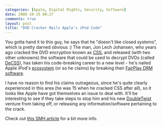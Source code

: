 ```yaml
---
categories: [Apple, Digital Rights, Security, Software]
date: 2006-10-25 08:27
comments: true
layout: post
title: "DVD Cracker Nails Apple's iPod Code"
---
```

You gotta hand it to this guy, he says that he "doesn't like closed systems", which is pretty darned obvious :) The man, Jon Lech Johansen, who years ago cracked the DVD encryption known as <a href="http://en.wikipedia.org/wiki/Content_Scrambling_System" title="Content Scrambling System" target="_blank">CSS</a>, and released (with two other unknowns) the software that could be used to decrypt DVDs (called <a href="http://en.wikipedia.org/wiki/DeCSS" title="DeCSS" target="_blank">DeCSS</a>), has taken his code-breaking career to a new level - he's nailed Apple iPod's <a href="http://www.andrewhargadon.com/blog/?p=36" title="iPod's Ecosystem" target="_blank">ecosystem</a> (or so he claims) by breaking their <a href="http://en.wikipedia.org/wiki/FairPlay" title="FairPlay" target="_blank">FairPlay DRM software</a>.

I have no reason to find his claims outrageous, since he's quite clearly experienced in this area (he was 15 when he cracked CSS after all), so it looks like Apple have got themselves an issue to deal with. It'll be interesting to see if they take steps to stop him and his new <a href="http://doubletwistventures.com/" title="DoubleTwist" target="_blank">DoubleTwist</a> venture from taking off, or releasing any information/software pertaining to the crack.

Check out <a href="http://www.smh.com.au/news/digital-music/apples-ipoditunes-code-cracked/posts/1161455702584.html" title="Apple's iPod code 'cracked' - Digital Music - Gadgets - Technology - smh.com.au" target="_blank">this SMH article</a> for a bit more info.

